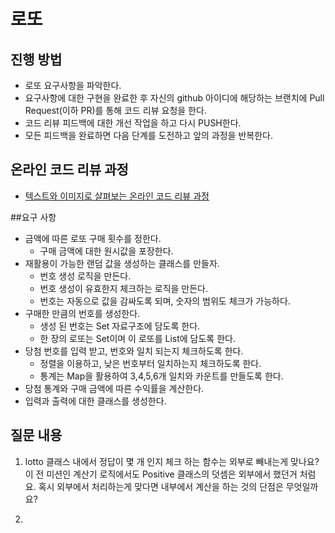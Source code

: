 # 로또
## 진행 방법
* 로또 요구사항을 파악한다.
* 요구사항에 대한 구현을 완료한 후 자신의 github 아이디에 해당하는 브랜치에 Pull Request(이하 PR)를 통해 코드 리뷰 요청을 한다.
* 코드 리뷰 피드백에 대한 개선 작업을 하고 다시 PUSH한다.
* 모든 피드백을 완료하면 다음 단계를 도전하고 앞의 과정을 반복한다.

## 온라인 코드 리뷰 과정
* [텍스트와 이미지로 살펴보는 온라인 코드 리뷰 과정](https://github.com/next-step/nextstep-docs/tree/master/codereview)

##요구 사항

* 금액에 따른 로또 구매 횟수를 정한다.
    * 구매 금액에 대한 원시값을 포장한다.
* 재활용이 가능한 랜덤 값을 생성하는 클래스를 만들자.
    * 번호 생성 로직을 만든다.
    * 번호 생성이 유효한지 체크하는 로직을 만든다.
    * 번호는 자동으로 값을 감싸도록 되며, 숫자의 범위도 체크가 가능하다.
* 구매한 만큼의 번호를 생성한다.
    * 생성 된 번호는 Set 자료구조에 담도록 한다.
    * 한 장의 로또는 Set이며 이 로또를 List에 담도록 한다.
* 당첨 번호를 입력 받고, 번호와 일치 되는지 체크하도록 한다.
    * 정렬을 이용하고, 낮은 번호부터 일치하는지 체크하도록 한다.
    * 통계는 Map을 활용하여 3,4,5,6개 일치와 카운트를 만들도록 한다.
* 당첨 통계와 구매 금액에 따른 수익률을 계산한다.
* 입력과 출력에 대한 클래스를 생성한다.

## 질문 내용

1. lotto 클래스 내에서 정답이 몇 개 인지 체크 하는 함수는 외부로 빼내는게 맞나요? 이 전 미션인 계산기 로직에서도 Positive 클래스의 덧셈은 외부에서 했던거 처럼요. 혹시 외부에서 처리하는게 맞다면 내부에서 계산을 하는 것의 단점은 무엇일까요?

2. 